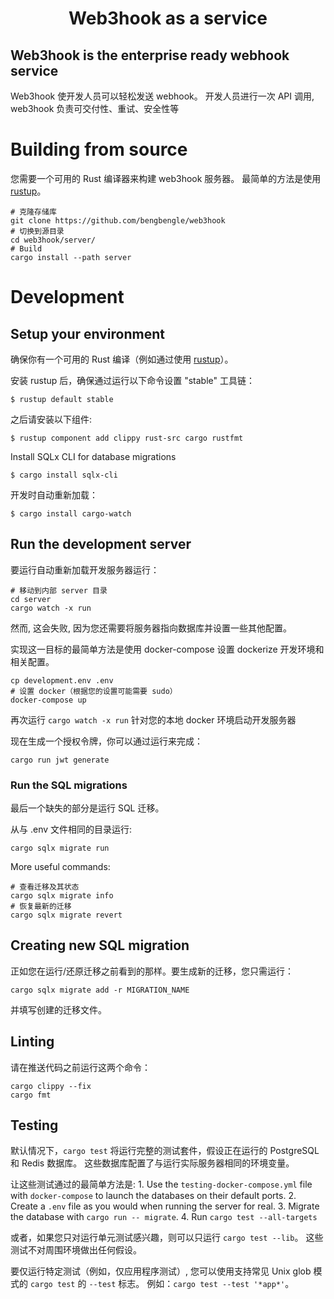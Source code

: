 <h1 align="center">
    <p align="center">Web3hook as a service</p>
</h1>

## Web3hook is the enterprise ready webhook service

Web3hook 使开发人员可以轻松发送 webhook。
开发人员进行一次 API 调用, web3hook 负责可交付性、重试、安全性等

# Building from source

您需要一个可用的 Rust 编译器来构建 web3hook 服务器。
最简单的方法是使用 [rustup](https://rustup.rs/)。

```
# 克隆存储库
git clone https://github.com/bengbengle/web3hook
# 切换到源目录
cd web3hook/server/
# Build
cargo install --path server
```

# Development

## Setup your environment

确保你有一个可用的 Rust 编译（例如通过使用 [rustup](https://rustup.rs/)）。

安装 rustup 后，确保通过运行以下命令设置 "stable" 工具链：
```
$ rustup default stable
```

之后请安装以下组件:
```
$ rustup component add clippy rust-src cargo rustfmt
```

Install SQLx CLI for database migrations
```
$ cargo install sqlx-cli
```

开发时自动重新加载：
```
$ cargo install cargo-watch
```

## Run the development server

要运行自动重新加载开发服务器运行：
```
# 移动到内部 server 目录
cd server
cargo watch -x run
```

然而, 这会失败, 因为您还需要将服务器指向数据库并设置一些其他配置。

实现这一目标的最简单方法是使用 docker-compose 设置 dockerize 开发环境和相关配置。

```
cp development.env .env
# 设置 docker（根据您的设置可能需要 sudo）
docker-compose up
```

再次运行 `cargo watch -x run` 针对您的本地 docker 环境启动开发服务器

现在生成一个授权令牌，你可以通过运行来完成：
```
cargo run jwt generate
```

### Run the SQL migrations

最后一个缺失的部分是运行 SQL 迁移。

从与 .env 文件相同的目录运行:
```
cargo sqlx migrate run
```

More useful commands:
```
# 查看迁移及其状态
cargo sqlx migrate info
# 恢复最新的迁移
cargo sqlx migrate revert
```

## Creating new SQL migration

正如您在运行/还原迁移之前看到的那样。要生成新的迁移，您只需运行：
```
cargo sqlx migrate add -r MIGRATION_NAME
```

并填写创建的迁移文件。


## Linting

请在推送代码之前运行这两个命令：

```
cargo clippy --fix
cargo fmt
```

## Testing

默认情况下，`cargo test` 将运行完整的测试套件，假设正在运行的 PostgreSQL 和 Redis 数据库。
这些数据库配置了与运行实际服务器相同的环境变量。

让这些测试通过的最简单方法是:
    1. Use the `testing-docker-compose.yml` file with `docker-compose` to launch the databases on their default ports.
    2. Create a `.env` file as you would when running the server for real.
    3. Migrate the database with `cargo run -- migrate`.
    4. Run `cargo test --all-targets`

或者，如果您只对运行单元测试感兴趣，则可以只运行 `cargo test --lib`。
这些测试不对周围环境做出任何假设。

要仅运行特定测试（例如，仅应用程序测试）, 您可以使用支持常见 Unix glob 模式的 `cargo test` 的 `--test` 标志。
例如：`cargo test --test '*app*'`。
